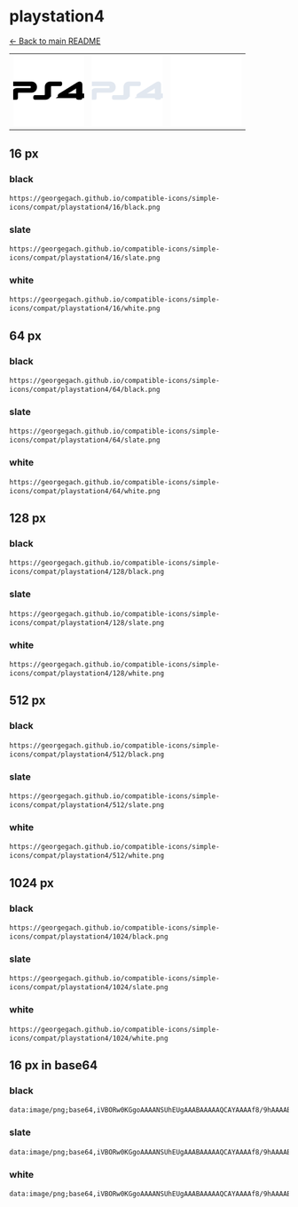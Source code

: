 # playstation4

[← Back to main README](../../README.md)

<table><tr>
  <td><img src="./128/black.png" width="128" alt="playstation4 black icon" /></td>
  <td><img src="./128/slate.png" width="128" alt="playstation4 slate icon" /></td>
  <td><img src="./128/white.png" width="128" alt="playstation4 white icon" /></td>
</tr></table>

## 16 px

### black
```
https://georgegach.github.io/compatible-icons/simple-icons/compat/playstation4/16/black.png
```

### slate
```
https://georgegach.github.io/compatible-icons/simple-icons/compat/playstation4/16/slate.png
```

### white
```
https://georgegach.github.io/compatible-icons/simple-icons/compat/playstation4/16/white.png
```

## 64 px

### black
```
https://georgegach.github.io/compatible-icons/simple-icons/compat/playstation4/64/black.png
```

### slate
```
https://georgegach.github.io/compatible-icons/simple-icons/compat/playstation4/64/slate.png
```

### white
```
https://georgegach.github.io/compatible-icons/simple-icons/compat/playstation4/64/white.png
```

## 128 px

### black
```
https://georgegach.github.io/compatible-icons/simple-icons/compat/playstation4/128/black.png
```

### slate
```
https://georgegach.github.io/compatible-icons/simple-icons/compat/playstation4/128/slate.png
```

### white
```
https://georgegach.github.io/compatible-icons/simple-icons/compat/playstation4/128/white.png
```

## 512 px

### black
```
https://georgegach.github.io/compatible-icons/simple-icons/compat/playstation4/512/black.png
```

### slate
```
https://georgegach.github.io/compatible-icons/simple-icons/compat/playstation4/512/slate.png
```

### white
```
https://georgegach.github.io/compatible-icons/simple-icons/compat/playstation4/512/white.png
```

## 1024 px

### black
```
https://georgegach.github.io/compatible-icons/simple-icons/compat/playstation4/1024/black.png
```

### slate
```
https://georgegach.github.io/compatible-icons/simple-icons/compat/playstation4/1024/slate.png
```

### white
```
https://georgegach.github.io/compatible-icons/simple-icons/compat/playstation4/1024/white.png
```

## 16 px in base64

### black
```
data:image/png;base64,iVBORw0KGgoAAAANSUhEUgAAABAAAAAQCAYAAAAf8/9hAAAABmJLR0QA/wD/AP+gvaeTAAAAsklEQVQ4je3Qv0rCYRTG8U/+FBwkcK1BL8TNG/AehEYnN5f2LqHNrTmXxgadWxoLXKQhdFCIyn9DJzgITq5+4Tmc83BeDu/DmZO5QP3AW+E3zZcool8kv8BOlKwFGrF0j234S5TD7+ADd3CLUegJa7RicYZhunqNZ8zxiccSBnjHK17QxTgelLGJvoc3NNHHF67gB7V05SZ95xttlPCASdIM0/+QMoW/YOuoOE41ZXLmFPbOkCjxiaBmfQAAAABJRU5ErkJggg==
```

### slate
```
data:image/png;base64,iVBORw0KGgoAAAANSUhEUgAAABAAAAAQCAYAAAAf8/9hAAAABmJLR0QA/wD/AP+gvaeTAAABJUlEQVQ4je2RvUoDURSEZ+5uRAuzrmAC0fxgZSNY+AZ22vgENgFLKzsr30KxVPQxrOwsbKyChpuAZDVLNrIgZpM7NgZjoQi2+bqZ4sD5Bpjyb2htEk4WL5Ug3SSzcW7EcX4m9TwAqFYXeuNekgdAbHUSfT+JZDjSxmoptLaTnBGoAyCBdKUYhCSHT9HrbiadcKRzX9KxodkEAFE5glueb8oALKAd0lyUi8EeALS73eVW1LscQuuEc/TMmjHGHDm4R0fdC7hzztUrS/M3AGBgfMGNAMA+9w5c5j9QrEHukOSbqBJtpz+YM++LhUIhBQAbJfsUTj//GQjarhSD63bUvyJZ/nLgagQzNOI4P6lAkmdtElqbhLdS7if7zaZmJfl/HGvKb3wAOT6B8PIvAQ4AAAAASUVORK5CYII=
```

### white
```
data:image/png;base64,iVBORw0KGgoAAAANSUhEUgAAABAAAAAQCAYAAAAf8/9hAAAABmJLR0QA/wD/AP+gvaeTAAAAyElEQVQ4je2QsUqCARSFv9uv0CToaIQ+SE/g1DsEjU5tLu0+QbS1+AC1OIWDu4tjjdEQOigEmn0t95efosnVD85wD+feCweOHEyozV/eOiK25aA2gAIgIpYVvwDEvyzVTobu1e/0V2ot/Uv1XR2i3qpPqbH6pV5k8E19qHw9UyfqQv1QH0+AAfAKzIEZcAVMc6cG7HK5D7wAXeAG+ATaoW6AVkSsM3gN3OWBDdADnoERcF7pqgtsy5L2qIXaTNX/a189LTs5ciA/b/yd+rPflJwAAAAASUVORK5CYII=
```

